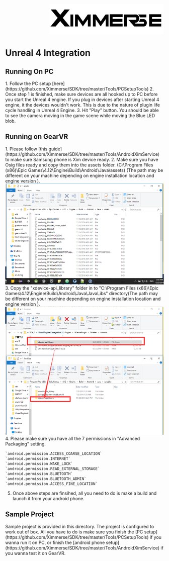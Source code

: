 <div align=right><img src="../Tools/imgs/xim.png" ></div>

<h1> Unreal 4 Integration </h1>

<h2> Running On PC </h2>
1. Follow the PC setup [here](https://github.com/Ximmerse/SDK/tree/master/Tools/PCSetupTools)
2. Once step 1 is finished, make sure devices are all hooked up to PC before you start the Unreal 4 engine. 
If you plug in devices after starting Unreal 4 engine, it the devices wouldn't work. 
This is due to the nature of plugin life cycle handling in Unreal 4 Engine. 
3. Hit "Play" button. You should be able to see the camera moving in the game scene while moving the Blue LED blob.

<h2> Running on GearVR</h2>
1. Please follow [this guide](https://github.com/Ximmerse/SDK/tree/master/Tools/AndroidXimService) to make sure Samsung phone is Xim device ready.
2. Make sure you have Osig files ready and copy them into the assets folder. (C:\Program Files (x86)\Epic Games\4.12\Engine\Build\Android\Java\assets) (The path may be different on your machine depending on engine installation location and engine version ).
	<div align = center>
	<img src="../Tools/imgs/copy_osigs.png" width="700">
    </div>
3. Copy the "xdevice-api_library" folder in to "C:\Program Files (x86)\Epic Games\4.12\Engine\Build\Android\Java\JavaLibs" directory(The path may be different on your machine depending on engine installation location and engine version ).
	<div align = center>
	<img src="../Tools/imgs/copy_java_libs.png" width="700">
    </div>
4. Please make sure you have all the 7 permissions in "Advanced Packaging" setting. 

	`android.permission.ACCESS_COARSE_LOCATION`
	`android.permission.INTERNET`
	`android.permission.WAKE_LOCK`
	`android.permission.READ_EXTERNAL_STORAGE`
	`android.permission.BLUETOOTH`
	`android.permission.BLUETOOTH_ADMIN`
	`android.permission.ACCESS_FINE_LOCATION`
	
5. Once above steps are finsihed, all you need to do is make a build and launch it from your android phone. 

<h2> Sample Project </h2>
Sample project is provided in this directory. 
The project is configured to work out of box. 
All you have to do is make sure you finish the [PC setup](https://github.com/Ximmerse/SDK/tree/master/Tools/PCSetupTools) if you wanna run it on PC, or finish the [android phone setup](https://github.com/Ximmerse/SDK/tree/master/Tools/AndroidXimService) if you wanna test it on GearVR.
